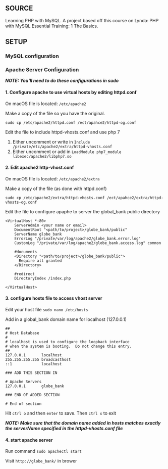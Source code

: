 ## SOURCE

Learning PHP with MySQL. A project based off this course on Lynda: PHP with MySQL Essential Training: 1 The Basics.

## SETUP

### MySQL configuration

### Apache Server Configuration

**_NOTE: You'll need to do these configurations in sudo_**

#### 1. Configure apache to use virtual hosts by editing httpd.conf

On macOS file is located: `/etc/apache2`

Make a copy of the file so you have the original.

```
sudo cp /etc/apache2/httpd.conf /ect/apahce2/httpd-og.conf
```

Edit the file to include httpd-vhosts.conf and use php 7

1. Either uncomment or write in `Include /private/etc/apache2/extra/httpd-vhosts.conf`
2. Either uncomment or add in `LoadModule php7_module libexec/apache2/libphp7.so`

#### 2. Edit apache2 http-vhost.conf

On macOS file is located: `/etc/apache2/extra`

Make a copy of the file (as done with httpd.conf)

```
sudo cp /etc/apache2/extra/httpd-vhosts.conf /ect/apahce2/extra/httpd-vhosts-og.conf
```

Edit the file to configure apaphe to server the global_bank public directory

```
<VirtualHost *:80>
    ServerAdmin <your name or email>
    DocumentRoot "<path/to/project>/globe_bank/public"
    ServerName globe_bank
    ErrorLog "/private/var/log/apache2/globe_bank.error.log"
    CustomLog "/private/var/log/apache2/globe_bank.access.log" common

    #documents
    <Directory "<path/to/project>/globe_bank/public">
      Require all granted
    </Directory>

    #redirect
    DirectoryIndex /index.php

</VirtualHost>
```

#### 3. configure hosts file to access vhost server

Edit your host file `sudo nano /etc/hosts`

Add in a global_bank domain name for localhost (127.0.0.1)

```
##
# Host Database
#
# localhost is used to configure the loopback interface
# when the system is booting.  Do not change this entry.
##
127.0.0.1       localhost
255.255.255.255 broadcasthost
::1             localhost

### ADD THIS SECTION IN

# Apache Servers
127.0.0.1       globe_bank

### END OF ADDED SECTION

# End of section

```

Hit `ctrl o` and then `enter` to save.
Then `ctrl x` to exit

**_NOTE: Make sure that the domain name added in hosts matches exactly the serverName specified in the httpd-vhosts.conf file_**

#### 4. start apache server

Run command `sudo apachectl start`

Visit `http://globe_bank/` in brower
